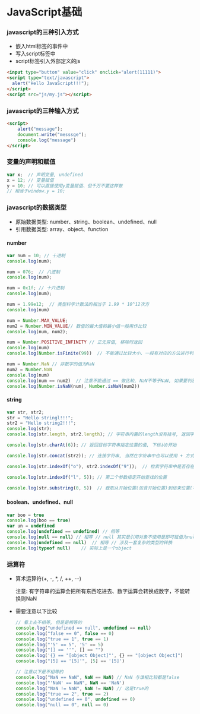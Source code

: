 # JavaScript基础



### javascript的三种引入方式

- 嵌入html标签的事件中
- 写入script标签中
- script标签引入外部定义的js

```html
<input type="button" value="click" onclick="alert(11111)">
<script type="text/javascript">
  alert("Hello JavaScript!!!");
</script>
<script src="js/my.js"></script>
```



### javascript的三种输入方式

```html
<script>
    alert("message");
    document.write("messsge");
    console.log("message")
</script>
```



### 变量的声明和赋值

```javascript
var x;	// 声明变量, undefined
x = 12;	// 变量赋值
y = 10;	// 可以直接使用y变量赋值、但千万不要这样做
// 相当于window.y = 10;
```



### javascript的数据类型

- 原始数据类型: number、string、boolean、undefined、null
- 引用数据类型: array、object、function

#### number

```javascript
var num = 10; // 十进制
console.log(num);

num = 076;  // 八进制
console.log(num);

num = 0x1f; // 十六进制
console.log(num);

num = 1.99e12;  // 类型科学计数法的相当于 1.99 * 10^12次方
console.log(num)

num = Number.MAX_VALUE;
num2 = Number.MIN_VALUE// 数值的最大值和最小值一般用作比较
console.log(num, num2);

num = Number.POSITIVE_INFINITY // 正无穷值, 移除时返回
console.log(num)
console.log(Number.isFinite(99))  // 不能通过比较大小、一般有对应的方法进行判别 Number.isFinite()

num = Number.NaN // 非数字的值为NaN
num2 = Number.NaN
console.log(num) 
console.log(num == num2)  // 注意不能通过 == 做比较, NaN不等于NaN, 如果要判别NaN可以通过Number.isNaN()
console.log(Number.isNaN(num), Number.isNaN(num2))
```



#### string

```javascript
var str, str2;
str = "Hello stringl!!!";
str2 = "Hello string2!!!";
console.log(str);
console.log(str.length, str2.length); // 字符串内置的length没有括号, 返回字符串长度

console.log(str.charAt(6)); // 返回目标字符串指定位置的值, 下标从0开始

console.log(str.concat(str2)); // 连接字符串, 当然在字符串中也可以使用 + 方式进行拼接

console.log(str.indexOf("o"), str2.indexOf("9"));  // 检索字符串中是否存在字符, 返回指定下标, 如果不存在返回-1

console.log(str.indexOf("l", 5)); // 第二个参数指定开始查找的位置

console.log(str.substring(0, 5))  // 截取从开始位置(包含开始位置)到结束位置(不包含结束位置), 这样做时为了计算机方便
```



#### boolean、undefined、null

```javascript
var boo = true
console.log(boo == true)
var un = undefined
console.log(undefined == undefined) // 相等
console.log(null == null) // 相等 // null 其实是引用对象不使用是即可赋值为null, 这里涉及对象回收等问题
console.log(undefined == null)  // 相等 // 涉及一套复杂的类型的转换
console.log(typeof null)	// 实际上是一个object
```



### 运算符

- 算术运算符(+, -, *, /, ++, --)

  注意: 有字符串的运算会把所有东西吃进去、数字运算会转换成数字，不能转换则NaN

- 需要注意以下比较

  ```javascript
  // 看上去不相等, 但是是相等的
  console.log("undefined == null", undefined == null)
  console.log("false == 0", false == 0)
  console.log("true == 1", true == 1)
  console.log("'5' == 5", '5' == 5)
  console.log("[] == ''", [] == "")
  console.log('{} == "[object Object]"', {} == "[object Object]")
  console.log("[5] == '[5]'", [5] == '[5]')
  
  // 注意以下是不相等的
  console.log("NaN == NaN", NaN == NaN) // NaN 与谁相比较都是false
  console.log("'NaN' == NaN", NaN == 'NaN')
  console.log("NaN != NaN", NaN != NaN) // 这是true的
  console.log("true == 2", true == 2)
  console.log("undefined == 0", undefined == 0)
  console.log("null == 0", null == 0)
  ```











